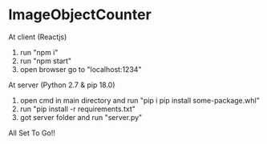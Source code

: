 # ImageObjectCounter

At client (Reactjs)
1. run "npm i"
2. run "npm start"
3. open browser go to "localhost:1234"

At server (Python 2.7 & pip 18.0)
1. open cmd in main directory and run "pip i pip install some-package.whl"
2. run "pip install -r requirements.txt"
3. got server folder and run "server.py"

All Set To Go!!

